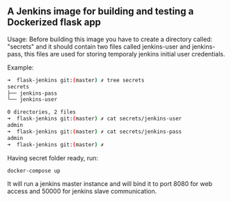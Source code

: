 ## A Jenkins image for building and testing a Dockerized flask app

Usage:
Before building this image you have to create 
a directory called: "secrets" and it should contain two files
called jenkins-user and jenkins-pass, this files are used for storing temporaly jenkins initial user credentials.

Example:
```bash
➜  flask-jenkins git:(master) ✗ tree secrets            
secrets
├── jenkins-pass
└── jenkins-user

0 directories, 2 files
➜  flask-jenkins git:(master) ✗ cat secrets/jenkins-user
admin
➜  flask-jenkins git:(master) ✗ cat secrets/jenkins-pass
admin
➜  flask-jenkins git:(master) ✗ 
```


Having secret folder ready, run:
```bash
docker-compose up
```
It will run a jenkins master instance and will bind it 
to port 8080 for web access and 50000 for jenkins slave communication.
